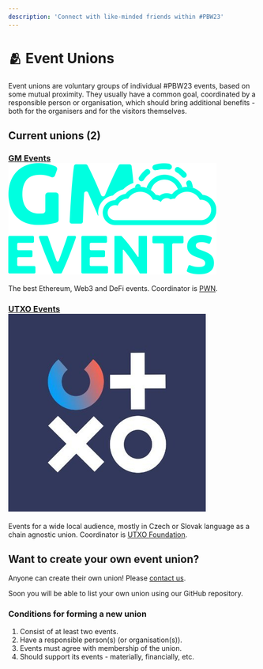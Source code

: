 ```yaml
---
description: 'Connect with like-minded friends within #PBW23'
---
```


# 🫂 Event Unions

Event unions are voluntary groups of individual #PBW23 events, based on some mutual proximity. They usually have a common goal, coordinated by a responsible person or organisation, which should bring additional benefits - both for the organisers and for the visitors themselves.

## Current unions (2)

### [GM Events](https://gm.events/) <img src=".gitbook/assets/logo_gm_events.png" alt="" data-size="line">

The best Ethereum, Web3 and DeFi events. Coordinator is [PWN](https://pwn.xyz/).

### [UTXO Events](https://utxo.events) <img src=".gitbook/assets/Z_fQwr0r_400x400.jpg" alt="" data-size="line">&#x20;

Events for a wide local audience, mostly in Czech or Slovak language as a chain agnostic union. Coordinator is [UTXO Foundation](https://utxo.foundation/).

## Want to create your own event union?

Anyone can create their own union! Please [contact us](contact-us.md).

Soon you will be able to list your own union using our GitHub repository.

### Conditions for forming a new union

1. Consist of at least two events.
2. Have a responsible person(s) (or organisation(s)).
3. Events must agree with membership of the union.
4. Should support its events - materially, financially, etc.
